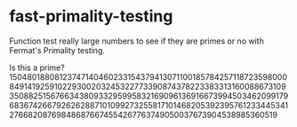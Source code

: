 # fast-primality-testing

Function test really large numbers to see if they are primes or no with Fermat's Primality testing.

Is this a prime?
150480188081237471404602331543794130711001857842571187235980008491419259102293002032453227733908743782233833131600886731093508825156766343809332959958321690961369166739945034620991796836742667926262887101099273255817101468205392395761233445341276682087698486876674554267763749050037673904538985360519

